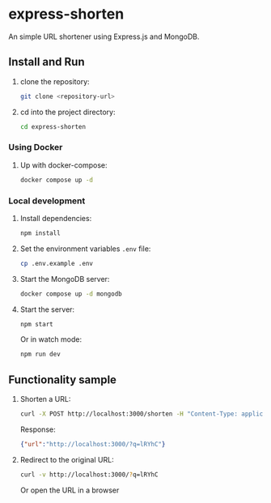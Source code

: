 # express-shorten

An simple URL shortener using Express.js and MongoDB.

## Install and Run

1. clone the repository:

    ```bash
    git clone <repository-url>
    ```

2. cd into the project directory:

    ```bash
    cd express-shorten
    ```

### Using Docker

1. Up with docker-compose:

   ```bash
   docker compose up -d
   ```

### Local development

1. Install dependencies:

    ```bash
    npm install
    ```

2. Set the environment variables `.env` file:

    ```bash
    cp .env.example .env
    ```

3. Start the MongoDB server:

    ```bash
    docker compose up -d mongodb
    ```

4. Start the server:

    ```bash
    npm start
    ```

    Or in watch mode:

    ```bash
    npm run dev
    ```

## Functionality sample

1. Shorten a URL:

    ```bash
    curl -X POST http://localhost:3000/shorten -H "Content-Type: application/json" -d '{"url": "https://expressjs.com/en/4x/api.html#res.redirect"}'
    ```

    Response:

    ```json
    {"url":"http://localhost:3000/?q=lRYhC"}
    ```

2. Redirect to the original URL:

    ```bash
    curl -v http://localhost:3000/?q=lRYhC
    ```

    Or open the URL in a browser
